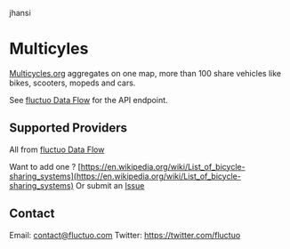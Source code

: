 jhansi 
# Multicyles  

[Multicycles.org](http://multicycles.org) aggregates on one map, more than 100 share vehicles like bikes, scooters, mopeds and cars.

See [fluctuo Data Flow](https://flow.fluctuo.com/) for the API endpoint.

## Supported Providers

All from [fluctuo Data Flow](https://flow.fluctuo.com/)

Want to add one ? [https://en.wikipedia.org/wiki/List_of_bicycle-sharing_systems](https://en.wikipedia.org/wiki/List_of_bicycle-sharing_systems)
Or submit an [Issue](https://github.com/PierrickP/multicycles/issues/new)

## Contact

Email: contact@fluctuo.com
Twitter: https://twitter.com/fluctuo


